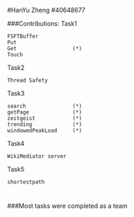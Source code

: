 #HanYu Zheng \#40648677

###Contributions:
Task1

    FSFTBuffer     
    Put            
    Get                  (*)
    Touch

Task2

    Thread Safety

Task3

    search               (*)
    getPage              (*)
    zeitgeist            (*)
    trending             (*)
    windowedPeakLoad     (*)

Task4

    WikiMediator server

Task5

    shortestpath 

#
###Most tasks were completed as a team
#
    
